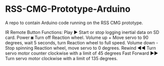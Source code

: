 # RSS-CMG-Prototype-Arduino
A repo to contain Arduino code running on the RSS CMG prototype.

IR Remote Button Functions:
Play          ►	  Start or stop logging inertial data on SD card.
Power         ◙	  Turn off Reaction wheel.
Volume up     +	  Move servo to 90 degrees, wait 5 seconds, turn Reaction wheel to full speed.
Volume down   -	  Stop spinning Reaction wheel, move servo to 0 degrees.
Rewind        ◄◄	Turn servo motor counter clockwise with a limit of 45 degrees
Fast Forward  ►►	Turn servo motor clockwise with a limit of 135 degrees.
